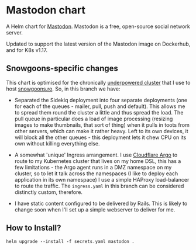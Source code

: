 # Mastodon chart

A Helm chart for [Mastodon](https://github.com/tootsuite/mastodon). Mastodon is a free, open-source social network server.

Updated to support the latest version of the Mastodon image on Dockerhub, and for K8s v1.17.

## Snowgoons-specific changes
This chart is optimised for the chronically [underpowered cluster](https://snowgoons.ro/posts/2020-05-11-snowgoonsplatform/)
that I use to host [snowgoons.ro](https://snowgoons.ro).  So, in this branch
we have:

* Separated the Sidekiq deployment into four separate deployments (one for 
  each of the queues - mailer, pull, push and default).  This allows me to
  spread them round the cluster a little and thus spread the load.  The
  pull queue in particular does a load of image processing (resizing images
  to make thumbnails, that sort of thing) when it pulls in toots from other
  servers, which can make it rather heavy.  Left to its own devices, it will
  block all the other queues - this deployment lets it chew CPU on its own
  without killing everything else.
  
* A somewhat 'unique' Ingress arrangement.  I use [Cloudflare Argo](https://www.cloudflare.com/products/argo-smart-routing/)
  to route to my Kubernetes cluster that lives on my home DSL, this has a
  few limitations - the Argo agent runs in a DMZ namespace on my cluster,
  so to let it talk across the namespaces (I like to deploy each application
  in its own namespace) I use a simple HAProxy load-balancer to route the
  traffic.  The ```ingress.yaml``` in this branch can be considered distinctly
  custom, therefore.
  
* I have static content configured to be delivered by Rails.  This is likely
  to change soon when I'll set up a simple webserver to deliver for me.

## How to Install?

``` shell
helm upgrade --install -f secrets.yaml mastodon .
```
